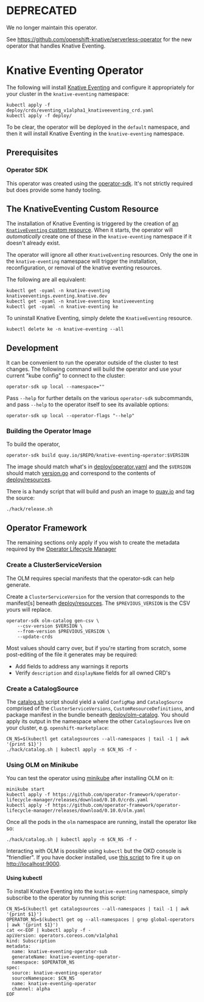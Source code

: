 # DEPRECATED
We no longer maintain this operator.

See https://github.com/openshift-knative/serverless-operator for the new operator that handles Knative Eventing.

# Knative Eventing Operator

The following will install [Knative
Eventing](https://github.com/knative/eventing) and configure it
appropriately for your cluster in the `knative-eventing` namespace:

```
kubectl apply -f deploy/crds/eventing_v1alpha1_knativeeventing_crd.yaml
kubectl apply -f deploy/
```

To be clear, the operator will be deployed in the `default` namespace,
and then it will install Knative Eventing in the `knative-eventing`
namespace.

## Prerequisites

### Operator SDK

This operator was created using the
[operator-sdk](https://github.com/operator-framework/operator-sdk/).
It's not strictly required but does provide some handy tooling.

## The KnativeEventing Custom Resource

The installation of Knative Eventing is triggered by the creation of
[an `KnativeEventing` custom
resource](deploy/crds/eventing_v1alpha1_knativeventing_cr.yaml). When
it starts, the operator will _automatically_ create one of these in
the `knative-eventing` namespace if it doesn't already exist.

The operator will ignore all other `KnativeEventing` resources. Only
the one in the `knative-eventing` namespace will trigger the
installation, reconfiguration, or removal of the knative eventing
resources.

The following are all equivalent:

```
kubectl get -oyaml -n knative-eventing knativeeventings.eventing.knative.dev
kubectl get -oyaml -n knative-eventing knativeeventing
kubectl get -oyaml -n knative-eventing ke
```

To uninstall Knative Eventing, simply delete the `KnativeEventing` resource.

```
kubectl delete ke -n knative-eventing --all
```

## Development

It can be convenient to run the operator outside of the cluster to
test changes. The following command will build the operator and use
your current "kube config" to connect to the cluster:

```
operator-sdk up local --namespace=""
```

Pass `--help` for further details on the various `operator-sdk`
subcommands, and pass `--help` to the operator itself to see its
available options:

```
operator-sdk up local --operator-flags "--help"
```

### Building the Operator Image

To build the operator,

```
operator-sdk build quay.io/$REPO/knative-eventing-operator:$VERSION
```

The image should match what's in
[deploy/operator.yaml](deploy/operator.yaml) and the `$VERSION` should
match [version.go](version/version.go) and correspond to the contents
of [deploy/resources](deploy/resources/).

There is a handy script that will build and push an image to
[quay.io](https://quay.io/repository/openshift-knative/knative-eventing-operator)
and tag the source:

```
./hack/release.sh
```

## Operator Framework

The remaining sections only apply if you wish to create the metadata
required by the [Operator Lifecycle
Manager](https://github.com/operator-framework/operator-lifecycle-manager)

### Create a ClusterServiceVersion

The OLM requires special manifests that the operator-sdk can help
generate.

Create a `ClusterServiceVersion` for the version that corresponds to
the manifest[s] beneath [deploy/resources](deploy/resources/). The
`$PREVIOUS_VERSION` is the CSV yours will replace.

```
operator-sdk olm-catalog gen-csv \
    --csv-version $VERSION \
    --from-version $PREVIOUS_VERSION \
    --update-crds
```

Most values should carry over, but if you're starting from scratch,
some post-editing of the file it generates may be required:

* Add fields to address any warnings it reports
* Verify `description` and `displayName` fields for all owned CRD's

### Create a CatalogSource

The [catalog.sh](hack/catalog.sh) script should yield a valid
`ConfigMap` and `CatalogSource` comprised of the
`ClusterServiceVersions`, `CustomResourceDefinitions`, and package
manifest in the bundle beneath
[deploy/olm-catalog](deploy/olm-catalog/). You should apply its output
in the namespace where the other `CatalogSources` live on your cluster,
e.g. `openshift-marketplace`:

```
CN_NS=$(kubectl get catalogsources --all-namespaces | tail -1 | awk '{print $1}')
./hack/catalog.sh | kubectl apply -n $CN_NS -f -
```

### Using OLM on Minikube

You can test the operator using
[minikube](https://kubernetes.io/docs/setup/minikube/) after
installing OLM on it:

```
minikube start
kubectl apply -f https://github.com/operator-framework/operator-lifecycle-manager/releases/download/0.10.0/crds.yaml
kubectl apply -f https://github.com/operator-framework/operator-lifecycle-manager/releases/download/0.10.0/olm.yaml
```

Once all the pods in the `olm` namespace are running, install the
operator like so:

```
./hack/catalog.sh | kubectl apply -n $CN_NS -f -
```

Interacting with OLM is possible using `kubectl` but the OKD console
is "friendlier". If you have docker installed, use [this
script](https://github.com/operator-framework/operator-lifecycle-manager/blob/master/scripts/run_console_local.sh)
to fire it up on <http://localhost:9000>.

#### Using kubectl

To install Knative Eventing into the `knative-eventing` namespace,
simply subscribe to the operator by running this script:

```
CN_NS=$(kubectl get catalogsources --all-namespaces | tail -1 | awk '{print $1}')
OPERATOR_NS=$(kubectl get og --all-namespaces | grep global-operators | awk '{print $1}')
cat <<-EOF | kubectl apply -f -
apiVersion: operators.coreos.com/v1alpha1
kind: Subscription
metadata:
  name: knative-eventing-operator-sub
  generateName: knative-eventing-operator-
  namespace: $OPERATOR_NS
spec:
  source: knative-eventing-operator
  sourceNamespace: $CN_NS
  name: knative-eventing-operator
  channel: alpha
EOF
```
